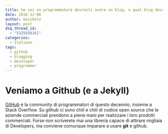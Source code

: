 ```yaml
---
title: Se sei un programmatore dovresti avere un blog, e quel blog dovrebbe essere su github
date: 2016-12-06
author: musikele
layout: post
dsq_thread_id:
  - "5325938161"
categories:
  - Italiano
tags:
  - github
  - blogging
  - developer
  - programmer
---
```




# Veniamo a Github (e a Jekyll) 
[GitHub](http://www.github.com) é la community di programmatori  di questo decennio, insieme a Stack Overflow. Su github ci sono chili e chili di codice open source che le aziende commerciali prendono a piene mani per realizzare i loro prodotti commerciali. Forse non scriverete mai una libreria capace di attirare migliaia di Developers, ma conviene comunque imparare a usare **git** e github. 

